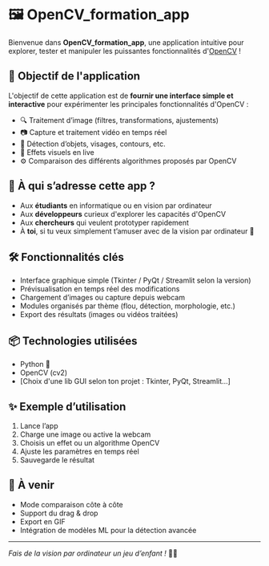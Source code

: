 # 🖼️ OpenCV_formation_app

Bienvenue dans **OpenCV_formation_app**, une application intuitive pour explorer, tester et manipuler les puissantes fonctionnalités d'[OpenCV](https://opencv.org/) !

## 🎯 Objectif de l'application

L'objectif de cette application est de **fournir une interface simple et interactive** pour expérimenter les principales fonctionnalités d'OpenCV :

- 🔍 Traitement d’image (filtres, transformations, ajustements)
- 📷 Capture et traitement vidéo en temps réel
- 🧠 Détection d’objets, visages, contours, etc.
- 🎨 Effets visuels en live
- ⚙️ Comparaison des différents algorithmes proposés par OpenCV

## 🚀 À qui s’adresse cette app ?

- Aux **étudiants** en informatique ou en vision par ordinateur
- Aux **développeurs** curieux d'explorer les capacités d'OpenCV
- Aux **chercheurs** qui veulent prototyper rapidement
- À **toi**, si tu veux simplement t’amuser avec de la vision par ordinateur 🧪

## 🛠️ Fonctionnalités clés

- Interface graphique simple (Tkinter / PyQt / Streamlit selon la version)
- Prévisualisation en temps réel des modifications
- Chargement d’images ou capture depuis webcam
- Modules organisés par thème (flou, détection, morphologie, etc.)
- Export des résultats (images ou vidéos traitées)

## 📦 Technologies utilisées

- Python 🐍
- OpenCV (cv2)
- [Choix d'une lib GUI selon ton projet : Tkinter, PyQt, Streamlit...]

## ✨ Exemple d’utilisation

1. Lance l’app
2. Charge une image ou active la webcam
3. Choisis un effet ou un algorithme OpenCV
4. Ajuste les paramètres en temps réel
5. Sauvegarde le résultat

## 🔧 À venir

- Mode comparaison côte à côte
- Support du drag & drop
- Export en GIF
- Intégration de modèles ML pour la détection avancée

---

*Fais de la vision par ordinateur un jeu d’enfant !* 🤖✨

